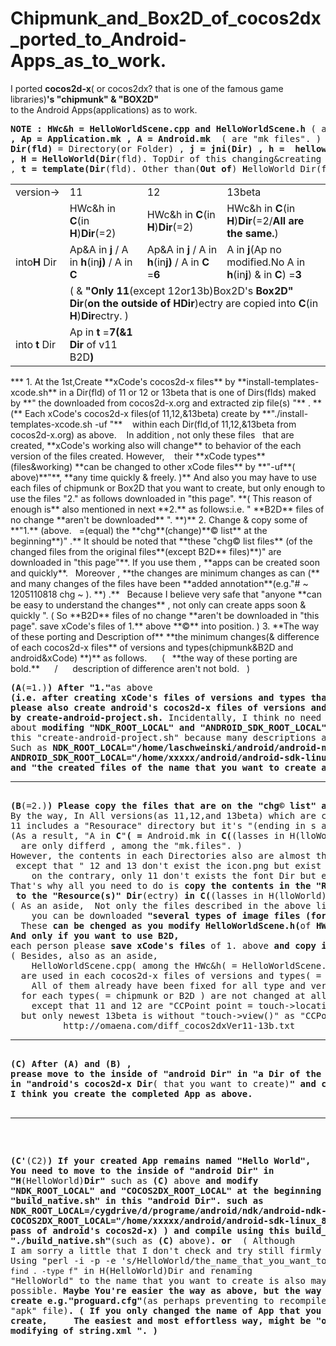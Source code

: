 Chipmunk_and_Box2D_of_cocos2dx_ported_to_Android-Apps_as_to_work.
=============================
I ported **cocos2d-x**( or cocos2dx? that is one of the famous game libraries)**'s "chipmunk" & "BOX2D"**  
to the Android Apps(applications) as  to work.  
<pre><b>NOTE : HWc&h = HelloWorldScene.cpp and HelloWorldScene.h</b> ( are "C++(cpp & h) files". )
<b>, Ap = Application.mk , A = Android.mk</b>  ( are "mk files". )
<b>Dir(fld)</b> = Directory(or Folder) , <b>j = jni(Dir) , h =  helloworld(Dir) , C = Classes(Dir)
, H = HelloWorld(Dir</b>(fld). TopDir of this changing&creating , not "helloworld(Dir)" above. <b>)</b>
, <b>t = template(Dir</b>(fld). Other than(<b>Out of</b>) <b>H</b>elloWorld Dir(fld). <b>)</b> &nbsp;&nbsp; &nbsp; <b>/ &nbsp;&nbsp; B2D = Box2D</b>(Dirs or files)
</pre>
<table><tr>
<td>version→</td>
<td>11</td><td>12</td>
<td>13beta</td></tr>
<tr>
<td rowspan=3>into<b>H</b> Dir</td>
<td>HWc&h in <b>C</b>(in <b>H</b>)<b>Dir</b>(=2)</td>
<td>HWc&h in <b>C</b>(in <b>H</b>)<b>Dir</b>(=2)</td>
<td>HWc&h in <b>C</b>(in <b>H</b>)<b>Dir</b>(=2/<b>All are the same.</b>)</td></tr>

<td>Ap&A in <b>j</b> / A in <b>h</b>(in<b>j)</b> / A in <b>C</b></td>
<td>Ap&A in <b>j</b> / A in <b>h</b>(in<b>j)</b> / A in <b>C</b> =<b>6</b></td>
<td>A in <b>j</b>(Ap no modified.No A in <b>h</b>(in<b>j</b>) & in <b>C</b>) =<b>3</b></td></tr>

<tr>
<td colspan=3>( & <b>"Only 11</b>(except 12or13b)Box2D's <b>Box2D" Dir</b>(<b>on the outside of HDir</b>)ectry are copied into <b>C</b>(in <b>H</b>)<b>Dir</b>ectry. )</td>
</tr>

<tr>
<td>into<b>&nbsp;t</b> Dir</td>
<td>Ap in <b>t</b> =<b>7(&1 Dir</b> of v11 B2D<b>)</b></td>
<td></td>
<td></td>
</tr></table>
***
1. At the 1st,Create **xCode's cocos2d-x files** by **install-templates-xcode.sh** in a Dir(fld) of 11 or 12 or 13beta  
that is one of Dirs(flds) maked by **" the downloaded from cocos2d-x.org and extracted zip file(s) "** .  
**(** Each xCode's cocos2d-x files(of 11,12,&13beta) create by **"./install-templates-xcode.sh -uf "**  
&nbsp;&nbsp;&nbsp;within each Dir(fld,of 11,12,&13beta from cocos2d-x.org) as above. &nbsp;&nbsp; In addition , not only these files  
&nbsp;&nbsp;that are created, **xCode's working also will change** to behavior of the each version of the files created. However,  
&nbsp;&nbsp;&nbsp;their **xCode types**(files&working) **can be changed to other xCode files** by **"-uf**( above)**"**, **any time quickly & freely. )**  
And also you may have to use each files of chipmunk or Box2D  
that you want to create, but only enough to use the files "2." as follows downloaded in "this page".  
**( This reason of enough is** also mentioned in next **2.** as follows:i.e. " **B2D** files of no change **aren't be downloaded** ". **)**
2. Change & copy some of **"1.**&nbsp;(above. &nbsp; =(equal) the **chg**(change)**&copy list** at the beginning**)" .** It should be noted that  
**these "chg&copy list files** (of the changed files from the original files**(except B2D** files)**)" are downloaded in "this page"**.  
If you use them , **apps can be created soon and quickly**. &nbsp;&nbsp;Moreover , **the changes are minimum changes  
as can (** and many changes of the files have been **added annotation**(e.g."# ~ 1205110818 chg ~ ). **) .** &nbsp; Because  
I believe very safe that "anyone **can be easy to understand the changes** , not only can create apps soon & quickly ".  
( So **B2D** files of no change **aren't be downloaded in "this page". save xCode's files of 1.** above **&copy** into position. )  
3. **The way of these porting and Description of**  
**the minimum changes(& difference of each cocos2d-x files** of versions and types(chipmunk&B2D and android&xCode) **)**  
as follows. &nbsp;&nbsp; &nbsp; ( &nbsp; **the way of these porting are bold.** &nbsp;&nbsp; &nbsp; / &nbsp; &nbsp;&nbsp; description of difference aren't not bold. &nbsp; )
<pre>
<b>(A</b>(=1.)<b>) After "1."</b>as above
<b>(i.e. after creating xCode's files of versions and types that you want to create),
please also create android's cocos2d-x files of versions and types that you want to create
by create-android-project.sh.</b> Incidentally, I think no need particularly for descriptions
about <b>modifing "NDK_ROOT_LOCAL" and "ANDROID_SDK_ROOT_LOCAL"</b> at the beginning of
this "create-android-project.sh" because many descriptions already exist in various other places.
Such as <b>NDK_ROOT_LOCAL="/home/laschweinski/android/android-ndk-r5"( → "/xxx/android-ndk-r(6,7etc)")
ANDROID_SDK_ROOT_LOCAL="/home/xxxxx/android/android-sdk-linux_86"( → "/Applications/android-sdk")
and "the created files of the name that you want to create are used (C) below.</b>
<hr>
<b>(B</b>(=2.)<b>) Please copy the files that are on the "chg&copy list" as of the list.</b>
By the way, In All versions(as 11,12,and 13beta) which are created by "create-android.sh",
11 includes a "Resourace" directory but it's "(ending in s and) Resources" in 12 and 13b.
(As a result, "A in <b>C</b>"<b>( =</b> Android.mk in <b>C(</b>(lasses in H(lloWorld))<b>Dir</b>(ectry)<b>)</b> <b>)</b> of 11
&nbsp; are only differd , among the "mk.files". )
However, the contents in each Directories also are almost the same
&nbsp;except that " 12 and 13 don't exist the icon.png but exist the font Dir,
&nbsp; &nbsp; on the contrary, only 11 don't exists the font Dir but exist icon.png ".
That's why all you need to do is <b>copy the contents in the "Resource(s)" Dir</b>(ectry)
&nbsp;<b>to the "Resource(s)" Dir</b>(ectry) <b>in C(</b>(lasses in H(lloWorld))<b>Dir</b>(ectry)<b>)</b> that you want create.
( As an aside,&nbsp; Not only the files described in the above list,
&nbsp; &nbsp; you can be downloaded <b>"several types of image files (for B2D)"</b> in this page.
&nbsp; These <b>can be chenged as you modify HelloWorldScene.h(</b>of <b>HWc&h</b> files<b>) any time quickly & freely.</b> )
<b>And only if you want to use B2D,</b>
each person please <b>save xCode's files</b> of 1. above <b>and copy into position</b> such as sorry in repeating<b>.</b>
( Besides, also as an aside,
&nbsp; &nbsp; HelloWorldScene.cpp( among the HWc&h( = HelloWorldScene.cpp and HelloWorldScene.h) )
&nbsp; are used in each cocos2d-x files of versions and types( = chipmunk & B2D and android & xCode ).
&nbsp; &nbsp; All of them already have been fixed for all type and version. but HelloWorldScene.cpp
&nbsp; for each types( = chipmunk or B2D ) are not changed at all and used in exactly the same content
&nbsp; &nbsp; except that 11 and 12 are "CCPoint point = touch->locationInView(touch->view());"
&nbsp; but only newest 13beta is without "touch->view()" as "CCPoint point = touch->locationInView();".
&nbsp; &nbsp; &nbsp; &nbsp; &nbsp; http://omaena.com/diff_cocos2dxVer11-13b.txt&nbsp; &nbsp; &nbsp; &nbsp; &nbsp; )
<hr>
<b>(C) After (A) and (B) , 
prease move to the inside of "android Dir" in "a Dir of the name that you want to create</b><b>"
in "android's cocos2d-x Dir</b>( that you want to create)<b>" and compile using "./build_native.sh".
I think you create the completed App as above.</b>


<hr>



<b>(C'</b>(C2)<b>) If your created App remains named "Hello World",
You need to move to the inside of "android Dir" in "H</b>(HelloWorld)<b>Dir" </b>such as <b>(C)</b> above
<b>and modify "NDK_ROOT_LOCAL" and "COCOS2DX_ROOT_LOCAL"
at the beginning of "build_native.sh" in this "android Dir".
such as NDK_ROOT_LOCAL=/cygdrive/d/programe/android/ndk/android-ndk-r6b(→/xxx/android-ndk-r(6,7etc))
COCOS2DX_ROOT_LOCAL="/home/xxxxx/android/android-sdk-linux_86"(→(the pass of android's cocos2d-x)&nbsp;)
and compile using this build_native.sh as "./build_native.sh"</b>(such as <b>(C)</b> above)<b>.
or </b>
( Although I am sorry a little that I don't check and try still firmly in fact, )
Using "perl -i -p -e 's/HelloWorld/the_name_that_you_want_to_create/g' `find . -type f`"
in H(HelloWorld)Dir and renaming "HelloWorld" to the name that you want to create
is also may be possible. <b>Maybe You're easier the way as above, 
but the way isn't create e.g."proguard.cfg"</b>(as perhaps preventing to recompile the "apk" file)<b>.
( If you only changed the name of App that you want to create,
&nbsp; &nbsp; The easiest and most effortless way, might be "only the modifying of string.xml ". )</b>
</pre>